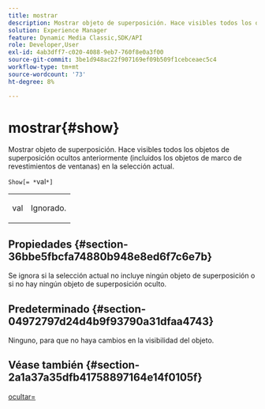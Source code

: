 ```yaml
---
title: mostrar
description: Mostrar objeto de superposición. Hace visibles todos los objetos de superposición ocultos anteriormente (incluidos los objetos de marco de revestimientos de ventanas) en la selección actual.
solution: Experience Manager
feature: Dynamic Media Classic,SDK/API
role: Developer,User
exl-id: 4ab3dff7-c020-4088-9eb7-760f8e0a3f00
source-git-commit: 3be1d948ac22f907169ef09b509f1cebceaec5c4
workflow-type: tm+mt
source-wordcount: '73'
ht-degree: 8%

---
```


# mostrar{#show}

Mostrar objeto de superposición. Hace visibles todos los objetos de superposición ocultos anteriormente (incluidos los objetos de marco de revestimientos de ventanas) en la selección actual.

`Show[= *`val`*]`

<table id="simpletable_88D25B9C8E0A47EF90C8ABEBDE777183"> 
 <tr class="strow"> 
  <td class="stentry"> <p><span class="varname"> val</span> </p> </td> 
  <td class="stentry"> <p>Ignorado. </p></td> 
 </tr> 
</table>

## Propiedades {#section-36bbe5fbcfa74880b948e8ed6f7c6e7b}

Se ignora si la selección actual no incluye ningún objeto de superposición o si no hay ningún objeto de superposición oculto.

## Predeterminado {#section-04972797d24d4b9f93790a31dfaa4743}

Ninguno, para que no haya cambios en la visibilidad del objeto.

## Véase también {#section-2a1a37a35dfb41758897164e14f0105f}

[ocultar=](../../../../../ir-api/http-protocol/image-rendering-api-ref/c-ir-http-protocol-ref/c-ir-http-protocol-command-reference/r-ir-hide.md#reference-681b9782f90a45b18ed50292ab2c096c)
